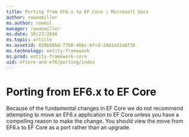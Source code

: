 ```yaml
---
title: Porting from EF6.x to EF Core | Microsoft Docs
author: rowanmiller
ms.author: rowmil
manager: rowanmiller
ms.date: 10/27/2016
ms.topic: article
ms.assetid: 826b58bd-77b0-4bbc-bfcd-24d1ed3a8f38
ms.technology: entity-framework
ms.prod: entity-framework-core 
uid: efcore-and-ef6/porting/index
---
```

# Porting from EF6.x to EF Core

Because of the fundamental changes in EF Core we do not recommend attempting to move an EF6.x application to EF Core unless you have a compelling reason to make the change. You should view the move from EF6.x to EF Core as a port rather than an upgrade.
